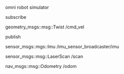 omni robot simulator

subscribe

geometry_msgs::msg::Twist /cmd_vel


publish

sensor_msgs::mgs::Imu /imu_sensor_broadcaster/imu

sensor_msgs::msg::LaserScan /scan

nav_msgs::msg::Odometry /odom